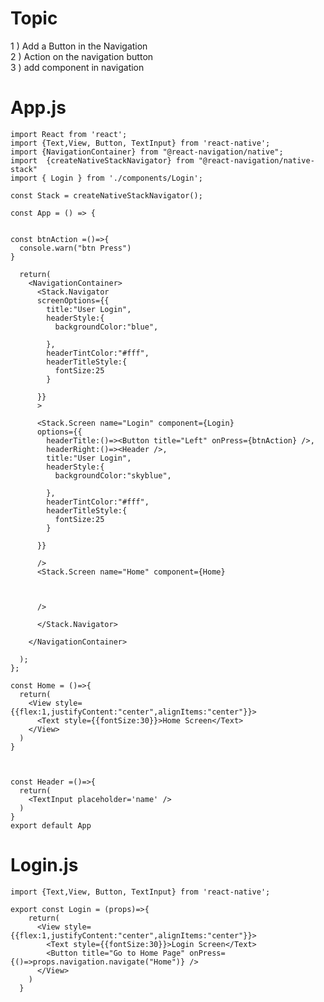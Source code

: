 # Topic

1 ) Add a Button in the Navigation<br>
2 ) Action on the navigation button<br>
3 ) add component in navigation<br>



# App.js


    import React from 'react';
    import {Text,View, Button, TextInput} from 'react-native';
    import {NavigationContainer} from "@react-navigation/native";
    import  {createNativeStackNavigator} from "@react-navigation/native-stack"
    import { Login } from './components/Login';

    const Stack = createNativeStackNavigator();

    const App = () => {


    const btnAction =()=>{
      console.warn("btn Press")
    }

      return(
        <NavigationContainer>
          <Stack.Navigator
          screenOptions={{
            title:"User Login",
            headerStyle:{
              backgroundColor:"blue",

            },
            headerTintColor:"#fff",
            headerTitleStyle:{
              fontSize:25
            }

          }}
          >

          <Stack.Screen name="Login" component={Login} 
          options={{
            headerTitle:()=><Button title="Left" onPress={btnAction} />,
            headerRight:()=><Header />,
            title:"User Login",
            headerStyle:{
              backgroundColor:"skyblue",

            },
            headerTintColor:"#fff",
            headerTitleStyle:{
              fontSize:25
            }

          }}

          />
          <Stack.Screen name="Home" component={Home}



          />

          </Stack.Navigator>

        </NavigationContainer>

      );
    };

    const Home = ()=>{
      return(
        <View style={{flex:1,justifyContent:"center",alignItems:"center"}}>
          <Text style={{fontSize:30}}>Home Screen</Text>
        </View>
      )
    }



    const Header =()=>{
      return(
        <TextInput placeholder='name' />
      )
    }
    export default App
    
# Login.js


    import {Text,View, Button, TextInput} from 'react-native';

    export const Login = (props)=>{
        return(
          <View style={{flex:1,justifyContent:"center",alignItems:"center"}}>
            <Text style={{fontSize:30}}>Login Screen</Text>
            <Button title="Go to Home Page" onPress={()=>props.navigation.navigate("Home")} />
          </View>
        )
      }



